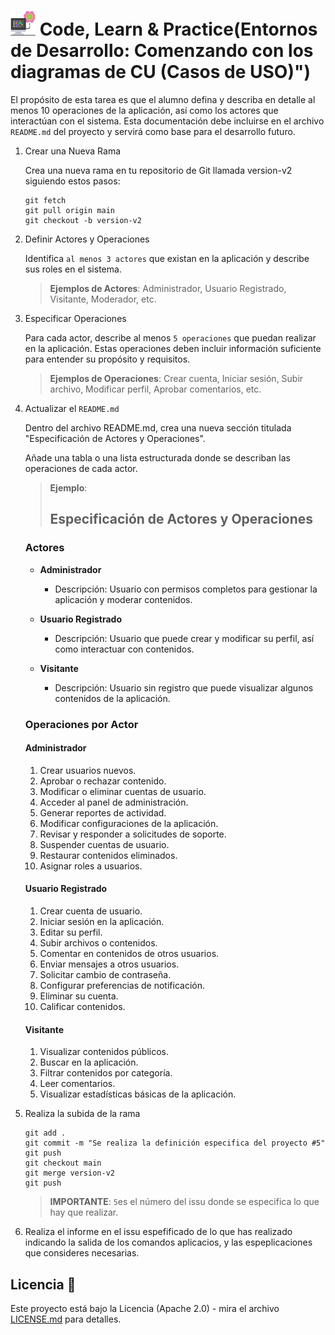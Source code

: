 # <img src=../../../../../../images/computer.png width="40"> Code, Learn & Practice(Entornos de Desarrollo: Comenzando con los diagramas de CU  (Casos de USO)")

El propósito de esta tarea es que el alumno defina y describa en detalle al menos 10 operaciones de la aplicación, así como los actores que interactúan con el sistema. Esta documentación debe incluirse en el archivo `README.md` del proyecto y servirá como base para el desarrollo futuro.

1. Crear una Nueva Rama

   Crea una nueva rama en tu repositorio de Git llamada version-v2 siguiendo estos pasos:

   ```code
   git fetch
   git pull origin main
   git checkout -b version-v2
   ```

2. Definir Actores y Operaciones

   Identifica `al menos 3 actores` que existan en la aplicación y describe sus roles en el sistema.
   > __Ejemplos de Actores__: Administrador, Usuario Registrado, Visitante, Moderador, etc.

3. Especificar Operaciones

   Para cada actor, describe al menos `5 operaciones` que puedan realizar en la aplicación. Estas operaciones deben incluir información suficiente para entender su propósito y requisitos.
   > __Ejemplos de Operaciones__: Crear cuenta, Iniciar sesión, Subir archivo, Modificar perfil, Aprobar comentarios, etc.

4. Actualizar el `README.md`

   Dentro del archivo README.md, crea una nueva sección titulada "Especificación de Actores y Operaciones".

   Añade una tabla o una lista estructurada donde se describan las operaciones de cada actor.
   >__Ejemplo__:
   >
   > ## Especificación de Actores y Operaciones

   ### Actores

   - **Administrador**
     - Descripción: Usuario con permisos completos para gestionar la aplicación y moderar contenidos.

   - **Usuario Registrado**
     - Descripción: Usuario que puede crear y modificar su perfil, así como interactuar con contenidos.

   - **Visitante**
     - Descripción: Usuario sin registro que puede visualizar algunos contenidos de la aplicación.

   ### Operaciones por Actor

   #### Administrador

     1. Crear usuarios nuevos.
     2. Aprobar o rechazar contenido.
     3. Modificar o eliminar cuentas de usuario.
     4. Acceder al panel de administración.
     5. Generar reportes de actividad.
     6. Modificar configuraciones de la aplicación.
     7. Revisar y responder a solicitudes de soporte.
     8. Suspender cuentas de usuario.
     9. Restaurar contenidos eliminados.
     10. Asignar roles a usuarios.

   #### Usuario Registrado

     1. Crear cuenta de usuario.
     2. Iniciar sesión en la aplicación.
     3. Editar su perfil.
     4. Subir archivos o contenidos.
     5. Comentar en contenidos de otros usuarios.
     6. Enviar mensajes a otros usuarios.
     7. Solicitar cambio de contraseña.
     8. Configurar preferencias de notificación.
     9. Eliminar su cuenta.
     10. Calificar contenidos.

   #### Visitante

     1. Visualizar contenidos públicos.
     2. Buscar en la aplicación.
     3. Filtrar contenidos por categoría.
     4. Leer comentarios.
     5. Visualizar estadísticas básicas de la aplicación.

5. Realiza la subida de la rama
   
   ```code
   git add .
   git commit -m "Se realiza la definición especifica del proyecto #5"
   git push
   git checkout main
   git merge version-v2
   git push
   ```

   >__IMPORTANTE__: `5`es el número del issu donde se especifica lo que hay que realizar.

6. Realiza el informe en el issu espefificado de lo que has realizado indicando la salida de los comandos aplicacios, y las espeplicaciones que consideres necesarias.

## Licencia 📄

Este proyecto está bajo la Licencia (Apache 2.0) - mira el archivo [LICENSE.md]([../../../LICENSE.md](https://github.com/jpexposito/code-learn-practice/blob/main/LICENSE)) para detalles.
